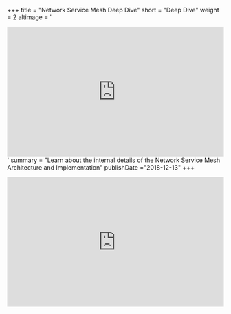 +++
title = "Network Service Mesh Deep Dive"
short = "Deep Dive"
weight = 2
altimage = '<div style="position: relative; width: 100%; height: 0;padding-bottom: 60%;"><iframe src="https://docs.google.com/presentation/d/e/2PACX-1vRH32tYAydlZdIFNU-Hlxx5a_1ZJFo9-J4EToKn4w2_TAwPdfLtdEJZxYbBcamOmThrVypNMSxntc-k/embed?start=false&loop=false&delayms=3000" frameborder="0" style="position: absolute; width: 100%; height: 100%; left: 0; top: 0;" allowfullscreen="true" mozallowfullscreen="true" webkitallowfullscreen="true" style="margin: 10px"></iframe></div>'
summary = "Learn about the internal details of the Network Service Mesh Architecture and Implementation"
publishDate ="2018-12-13"
+++

<div style="position: relative; width: 100%; height: 0;padding-bottom: 60%;"><iframe src="https://docs.google.com/presentation/d/e/2PACX-1vRH32tYAydlZdIFNU-Hlxx5a_1ZJFo9-J4EToKn4w2_TAwPdfLtdEJZxYbBcamOmThrVypNMSxntc-k/embed?start=false&loop=false&delayms=3000" frameborder="0" style="position: absolute; width: 100%; height: 100%; left: 0; top: 0;" allowfullscreen="true" mozallowfullscreen="true" webkitallowfullscreen="true" style="margin: 10px"></iframe></div>
